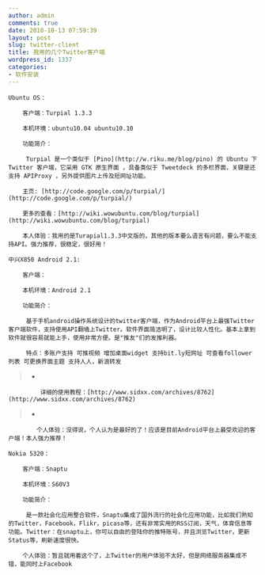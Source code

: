 ```yaml
---
author: admin
comments: true
date: 2010-10-13 07:59:39
layout: post
slug: twitter-client
title: 我用的几个Twitter客户端
wordpress_id: 1337
categories:
- 软件安装
---
```


	Ubuntu OS：

> 
	
> 
> 
		客户端：Turpial 1.3.3
	
> 
> 
	
> 
> 
		本机环境：ubuntu10.04 ubuntu10.10
	
> 
> 
	
> 
> 
		功能简介：
	
> 
> 
	
> 
> 
		 Turpial 是一个类似于 [Pino](http://w.riku.me/blog/pino) 的 Ubuntu 下 Twitter 客户端，它采用 GTK 原生界面 ，具备类似于 Tweetdeck 的多栏界面，关键是还支持 APIProxy ，另外提供图片上传及短网址功能。
	
> 
> 
	
> 
> 
		主页: [http://code.google.com/p/turpial/](http://code.google.com/p/turpial/)
	
> 
> 
	
> 
> 
		更多的查看：[http://wiki.wowubuntu.com/blog/turpial](http://wiki.wowubuntu.com/blog/turpial)
	
> 
> 
	
> 
> 
	
> 
> 
	
> 
> 
		本人体验：我用的是Turapial1.3.3中文版的，其他的版本要么语言有问题，要么不能支持API。强力推荐，很稳定，很好用！
	
> 
> 
	
> 
> 
	
> 
> 

	中兴X850 Android 2.1:

> 
	
> 
> 
		客户端：
	
> 
> 
	
> 
> 
		本机环境：Android 2.1
	
> 
> 
	
> 
> 
		功能简介：
	
> 
> 
	
> 
> 
		 基于手机android操作系统设计的twitter客户端，作为Android平台上最强Twitter客户端软件，支持使用API翻墙上Twitter。软件界面简洁明了，设计比较人性化。基本上拿到软件就很容易就能上手，使用非常方便。是"推友"们的发推利器。
	
> 
> 
	
> 
> 
		 特点：多账户支持 可推视频 增加桌面widget 支持bit.ly短网址 可查看follower列表 可更换界面主题 支持人人，新浪转发
	
> 
> 
	
> 
> 
		
>   * 
			 详细的使用教程：[http://www.sidxx.com/archives/8762](http://www.sidxx.com/archives/8762)
		
> 
		
>   * 
			个人体验：没得说，个人认为是最好的了！应该是目前Android平台上最受欢迎的客户端！本人强力推荐！
		
> 

	Nokia 5320：

> 
	
> 
> 
		客户端：Snaptu
	
> 
> 
	
> 
> 
		本机环境：S60V3
	
> 
> 
	
> 
> 
		功能简介：
	
> 
> 
	
> 
> 
		 是一款社会化应用整合软件，Snaptu集成了国外流行的社会化应用功能，比如我们熟知的Twitter，Facebook，Flikr，picasa等，还有非常实用的RSS订阅，天气，体育信息等功能。Twitter：在snaptu上，你可以自由的登陆你的推特账号，并且浏览Twitter，更新Status等，刷新速度很快。
	
> 
> 
	
> 
> 
		个人体验：暂且就用着这个了，上Twitter的用户体验不太好，但是网络服务器集成不错，能同时上Facebook
	
> 
> 
	
> 
> 
	
> 
> 

